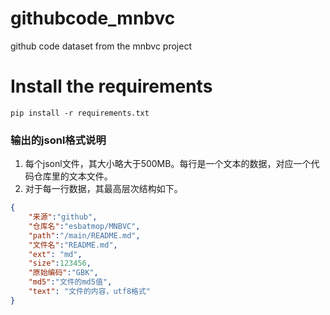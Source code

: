 # githubcode_mnbvc
github code dataset from the mnbvc project

# Install the requirements
```
pip install -r requirements.txt
```


### 输出的jsonl格式说明

1. 每个jsonl文件，其大小略大于500MB。每行是一个文本的数据，对应一个代码仓库里的文本文件。
2. 对于每一行数据，其最高层次结构如下。
```json
{
    "来源":"github",
    "仓库名":"esbatmop/MNBVC",
    "path":"/main/README.md",
    "文件名":"README.md",
    "ext": "md",
    "size":123456,
    "原始编码":"GBK",
    "md5":"文件的md5值",
    "text": "文件的内容，utf8格式"
}

```
